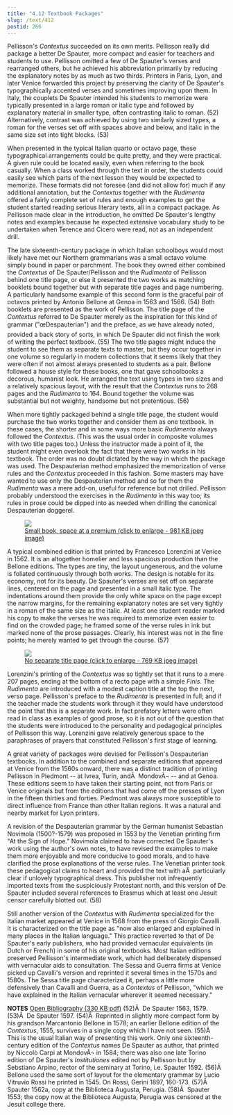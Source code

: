 ```yaml
---
title: "4.12 Textbook Packages"
slug: /text/412
postid: 266
---
```

Pellisson's <em>Contextus</em> succeeded on its own merits. Pellisson really did package a better De Spauter, more compact and easier for teachers and students to use. Pellisson omitted a few of De Spauter's verses and rearranged others, but he achieved his abbreviation primarily by reducing the explanatory notes by as much as two thirds. Printers in Paris, Lyon, and later Venice forwarded this project by preserving the clarity of De Spauter's typographically accented verses and sometimes improving upon them. In Italy, the couplets De Spauter intended his students to memorize were typically presented in a large roman or italic type and followed by explanatory material in smaller type, often contrasting italic to roman. (52) Alternatively, contrast was achieved by using two similarly sized types, a roman for the verses set off with spaces above and below, and italic in the same size set into tight blocks. (53)

When presented in the typical Italian quarto or octavo page, these typographical arrangements could be quite pretty, and they were practical. A given rule could be located easily, even when referring to the book casually. When a class worked through the text in order, the students could easily see which parts of the next lesson they would be expected to memorize. These formats did not foresee (and did not allow for) much if any additional annotation, but the <em>Contextus</em> together with the <em>Rudimenta</em> offered a fairly complete set of rules and enough examples to get the student started reading serious literary texts, all in a compact package. As Pellisson made clear in the introduction, he omitted De Spauter's lengthy notes and examples because he expected extensive vocabulary study to be undertaken when Terence and Cicero were read, not as an independent drill.

The late sixteenth-century package in which Italian schoolboys would most likely have met our Northern grammarians was a small octavo volume simply bound in paper or parchment. The book they owned either combined the <em>Contextus</em> of De Spauter/Pellisson and the <em>Rudimenta</em> of Pellisson behind one title page, or else it presented the two works as matching booklets bound together but with separate title pages and page numbering. A particularly handsome example of this second form is the graceful pair of octavos printed by Antonio Bellone at Genoa in 1563 and 1566. (54) Both booklets are presented as the work of Pellisson. The title page of the <em>Contextus</em> referred to De Spauter merely as the inspiration for this kind of grammar ("œDespauterian") and the preface, as we have already noted, provided a back story of sorts, in which De Spauter did not finish the work of writing the perfect textbook. (55) The two title pages might induce the student to see them as separate texts to master, but they occur together in one volume so regularly in modern collections that it seems likely that they were often if not almost always presented to students as a pair. Bellone followed a house style for these books, one that gave schoolbooks a decorous, humanist look. He arranged the text using types in two sizes and a relatively spacious layout, with the result that the <em>Contextus</em> runs to 268 pages and the <em>Rudimenta</em> to 164. Bound together the volume was substantial but not weighty, handsome but not pretentious. (56)

When more tightly packaged behind a single title page, the student would purchase the two works together and consider them as one textbook. In these cases, the shorter and in some ways more basic <em>Rudimenta</em> always followed the <em>Contextus</em>. (This was the usual order in composite volumes with two title pages too.) Unless the instructor made a point of it, the student might even overlook the fact that there were two works in his textbook. The order was no doubt dictated by the way in which the package was used. The Despauterian method emphasized the memorization of verse rules and the <em>Contextus</em> proceeded in this fashion. Some masters may have wanted to use only the Despauterian method and so for them the <em>Rudimenta</em> was a mere add-on, useful for reference but not drilled. Pellisson probably understood the exercises in the <em>Rudimenta</em> in this way too; its rules in prose could be dipped into as needed when drilling the canonical Despauterian doggerel.
<p style="text-align: center;"></p>


<figure class="mkdn-figure">
    <a href="/images_full/4.00_Chapter_Four/HFS_087.03.jpg" class="mkdn-image-link">
    <img class="mkdn-image" src="/images_full/4.00_Chapter_Four/HFS_087.03.jpg" />
    <figcaption class="mkdn-figcaption">Small book, space at a premium (click to enlarge - 981 KB jpeg image)</figcaption>
    </a>
</figure>

A typical combined edition is that printed by Francesco Lorenzini at Venice in 1562. It is an altogether homelier and less spacious production than the Bellone editions. The types are tiny, the layout ungenerous, and the volume is foliated continuously through both works. The design is notable for its economy, not for its beauty. De Spauter's verses are set off on separate lines, centered on the page and presented in a small italic type. The indentations around them provide the only white space on the page except the narrow margins, for the remaining explanatory notes are set very tightly in a roman of the same size as the italic. At least one student reader marked his copy to make the verses he was required to memorize even easier to find on the crowded page; he framed some of the verse rules in ink but marked none of the prose passages. Clearly, his interest was not in the fine points; he merely wanted to get through the course. (57)
<p style="text-align: center;"></p>


<figure class="mkdn-figure">
    <a href="/images_full/4.00_Chapter_Four/HFS_087.04.jpg" class="mkdn-image-link">
    <img class="mkdn-image" src="/images_full/4.00_Chapter_Four/HFS_087.04.jpg" />
    <figcaption class="mkdn-figcaption">No separate title page (click to enlarge - 769 KB jpeg image)</figcaption>
    </a>
</figure>

Lorenzini's printing of the <em>Contextus</em> was so tightly set that it runs to a mere 207 pages, ending at the bottom of a recto page with a simple <em>Finis</em>. The <em>Rudimenta</em> are introduced with a modest caption title at the top the next, verso page. Pellisson's preface to the <em>Rudimenta</em> is presented in full; and if the teacher made the students work through it they would have understood the point that this is a separate work. In fact prefatory letters were often read in class as examples of good prose, so it is not out of the question that the students were introduced to the personality and pedagogical principles of Pellisson this way. Lorenzini gave relatively generous space to the paraphrases of prayers that constituted Pellisson's first stage of learning.

A great variety of packages were devised for Pellisson's Despauterian textbooks. In addition to the combined and separate editions that appeared at Venice from the 1560s onward, there was a distinct tradition of printing Pellisson in Piedmont -- at Ivrea, Turin, andÂ  MondovÃ¬ -- and at Genoa. These editions seem to have taken their starting point, not from Paris or Venice originals but from the editions that had come off the presses of Lyon in the fifteen thirties and forties. Piedmont was always more susceptible to direct influence from France than other Italian regions. It was a natural and nearby market for Lyon printers.

A revision of the Despauterian grammar by the German humanist Sebastian Novimola (1500?-1579) was proposed in 1553 by the Venetian printing firm "At the Sign of Hope." Novimola claimed to have corrected De Spauter's work using the author's own notes, to have revised the examples to make them more enjoyable and more conducive to good morals, and to have clarified the prose explanations of the verse rules. The Venetian printer took these pedagogical claims to heart and provided the text with aÂ  particularly clear if unlovely typographical dress. This publisher not infrequently imported texts from the suspiciously Protestant north, and this version of De Spauter included several references to Erasmus which at least one Jesuit censor carefully blotted out. (58)

Still another version of the <em>Contextus</em> with <em>Rudimenta</em> specialized for the Italian market appeared at Venice in 1568 from the press of Giorgio Cavalli. It is characterized on the title page as "now also enlarged and explained in many places in the Italian language." This practice reverted to that of De Spauter's early publishers, who had provided vernacular equivalents (in Dutch or French) in some of his original textbooks. Most Italian editions preserved Pellisson's intermediate work, which had deliberately dispensed with vernacular aids to consultation. The Sessa and Guerra firms at Venice picked up Cavalli's version and reprinted it several times in the 1570s and 1580s. The Sessa title page characterized it, perhaps a little more defensively than Cavalli and Guerra, as a <em>Contextus</em> of Pellisson, "which we have explained in the Italian vernacular wherever it seemed necessary."

<strong>NOTES</strong>
<a href="http://www.humanismforsale.org/bibliography.pdf" target="new">Open Bibliography (330 KB pdf)</a>
(52)Â  De Spauter 1563, 1579.
(53)Â  De Spauter 1597.
(54)Â  Reprinted in slightly more compact form by his grandson Marcantonio Bellone in 1578; an earlier Bellone edition of the <em>Contextus</em>, 1555, survives in a single copy which I have not seen.
(55)Â  This is the usual Italian way of presenting this work. Only one sixteenth-century edition of the <em>Contextus</em> names De Spauter as author, that printed by Niccolò Carpi at MondovÃ¬ in 1584; there was also one late Torino edition of De Spauter's <em>Institutiones</em> edited not by Pellisson but by Sebstiano Arpino, rector of the seminary at Torino, i.e. Spauter 1592.
(56)Â  Bellone used the same sort of layout for the elementary grammar by Lucio Vitruvio Rossi he printed in 1545. On Rossi, Gerini 1897, 160-173.
(57)Â  Spauter 1562a, copy at the Biblioteca Augusta, Perugia.
(58)Â  Spauter 1553; the copy now at the Biblioteca Augusta, Perugia was censored at the Jesuit college there.
